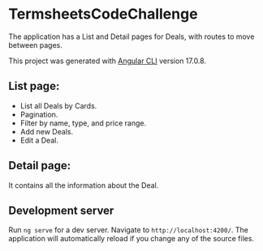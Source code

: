 # TermsheetsCodeChallenge

The application has a List and Detail pages for Deals, with routes to move between pages.

This project was generated with [Angular CLI](https://github.com/angular/angular-cli) version 17.0.8.

## List page:

* List all Deals by Cards.
* Pagination.
* Filter by name, type, and price range.
* Add new Deals.
* Edit a Deal.

## Detail page:

It contains all the information about the Deal.

## Development server

Run `ng serve` for a dev server. Navigate to `http://localhost:4200/`. The application will automatically reload if you change any of the source files.

